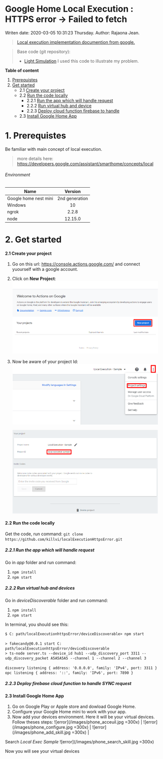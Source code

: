 # Google Home Local Execution : HTTPS error -> Failed to fetch
Writen date: 2020-03-05 10:31:23 Thursday.
Author: Rajaona Jean.

>[Local execution implementation documention from google.](https://developers.google.com/assistant/smarthome/concepts/local)

> Base code (git repository): 
>  - [Light Simulation](https://github.com/actions-on-google/smart-home-local)
  	I used this code to illustrate my problem.

**Table of content**

1. [Prerequistes](#prerequistes)
2. [Get started](#get-started)
	- 2.1 [Create your project](#create-project)
	- 2.2 [Run the code locally](#run-locally)
		 + 2.2.1 [Run the app which will handle request](#run-app)
		 + 2.2.2 [Run virtual hub and device](#run-hub)
		 + 2.2.3 [Deploy cloud function firebase to handle ](#sync)
	- 2.3 [Install Google Home App](#google-home-app)

<a name="prerequistes"></a>

# 1. Prerequistes

Be familiar with main concept of local execution.
> more details here: https://developers.google.com/assistant/smarthome/concepts/local

######  Environment
|       Name        |  Version                        | 
|----------| :--------------------------: |
| Google home nest mini   |        2nd generation     |
| Windows | 10 |
| ngrok | 2.2.8 |
| node  | 12.15.0 |

<a name="get-started"></a>

# 2. Get started

<a name="create-project"></a>

#### 2.1 Create your project
 1. Go on this url: https://console.actions.google.com/ and connect yuourself with a google account.
 2. Click on **New Project**:
 	![error](/images/new_project.png)
 3. Now be aware of your project Id:
	![error](/images/first_page.PNG)

	![error](/images/project_id.PNG)

<a name="run-locally"></a>

#### 2.2 Run the code locally
Get the code, run command: `git clone https://github.com/killvi/localExecutionHttpsError.git`

<a name="run-app"></a>

##### 2.2.1 Run the app which will handle request

Go in *app*  folder and run command:
1. `npm install`
2. `npm start`

<a name="run-hub"></a>

##### 2.2.2 Run virtual hub and devices

Go in *deviceDiscoverable*  folder and run command:
1. `npm install`
2. `npm start`

In terminal, you should see this:
```
$ C: path/localExecutionhttpsError/deviceDiscoverable> npm start

> fakecandy@0.0.1 start C: path/localExecutionhttpsError/deviceDiscoverable
> ts-node server.ts --device_id hub1 --udp_discovery_port 3311 --udp_discovery_packet A5A5A5A5 --channel 1 --channel 2 --channel 3

discovery listening { address: '0.0.0.0', family: 'IPv4', port: 3311 }
opc listening { address: '::', family: 'IPv6', port: 7890 }
```
<a name="sync"></a>

##### 2.2.3 Deploy firebase cloud function to handle SYNC request

<a name="google-home-app"></a>

#### 2.3 Install Google Home App
1. Go on Google Play or Apple store and dowload Google Home.
2. Configure your Google Home mini to work with your app.
3. Now add your devices environment. Here it will be your virtual devices. Follow theses steps:
![error](/images/phone_acceuil.jpg =300x) |
![error](/images/phone_configure.jpg =300x) |
![error](/images/phone_add_skill.jpg =300x) |

Search *Local Exec Sample*
![error](/images/phone_search_skill.jpg =300x)

Now you will see your virtual devices
